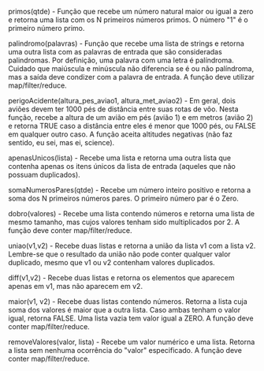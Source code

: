 primos(qtde) - Função que recebe um número natural maior ou igual a zero e retorna uma lista com os N primeiros números primos. O número "1" é o primeiro número primo.

palindromo(palavras) - Função que recebe uma lista de strings e retorna uma outra lista com as palavras de entrada que são consideradas palindromas. Por definição, uma palavra com uma letra é palíndroma. Cuidado que maiúscula e minúscula não diferencia se é ou não palíndroma, mas a saída deve condizer com a palavra de entrada. A função deve utilizar map/filter/reduce.

perigoAcidente(altura_pes_aviao1, altura_met_aviao2) - Em geral, dois aviões devem ter 1000 pés de distância entre suas rotas de vôo. Nesta função, recebe a altura de um avião em pés (avião 1) e em metros (avião 2) e retorna TRUE caso a distância entre eles é menor que 1000 pés, ou FALSE em qualquer outro caso. A função aceita altitudes negativas (não faz sentido, eu sei, mas ei, science).

apenasUnicos(lista) - Recebe uma lista e retorna uma outra lista que contenha apenas os itens únicos da lista de entrada (aqueles que não possuam duplicados).

somaNumerosPares(qtde) - Recebe um número inteiro positivo e retorna a soma dos N primeiros números pares. O primeiro número par é o Zero.

dobro(valores) - Recebe uma lista contendo números e retorna uma lista de mesmo tamanho, mas cujos valores tenham sido multiplicados por 2. A função deve conter map/filter/reduce.

uniao(v1,v2) - Recebe duas listas e retorna a união da lista v1 com a lista v2. Lembre-se que o resultado da união não pode conter qualquer valor duplicado, mesmo que v1 ou v2 contenham valores duplicados.

diff(v1,v2) - Recebe duas listas e retorna os elementos que aparecem apenas em v1, mas não aparecem em v2.

maior(v1, v2) - Recebe duas listas contendo números. Retorna a lista cuja soma dos valores é maior que a outra lista. Caso ambas tenham o valor igual, retorna FALSE. Uma lista vazia tem valor igual a ZERO. A função deve conter map/filter/reduce.

removeValores(valor, lista) - Recebe um valor numérico e uma lista. Retorna a lista sem nenhuma ocorrência do "valor" especificado. A função deve conter map/filter/reduce.
